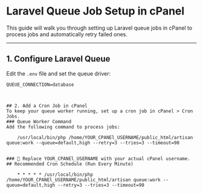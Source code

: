 # Laravel Queue Job Setup in cPanel

This guide will walk you through setting up Laravel queue jobs in cPanel to process jobs and automatically retry failed ones.

---

## 1. Configure Laravel Queue

Edit the `.env` file and set the queue driver:

```env
QUEUE_CONNECTION=database



## 2. Add a Cron Job in cPanel
To keep your queue worker running, set up a cron job in cPanel > Cron Jobs.
### Queue Worker Command
Add the following command to process jobs:

    /usr/local/bin/php /home/YOUR_CPANEl_USERNAME/public_html/artisan queue:work --queue=default,high --retry=3 --tries=3 --timeout=90


### 📌 Replace YOUR_CPANEl_USERNAME with your actual cPanel username.
## Recommended Cron Schedule (Run Every Minute)

    * * * * * /usr/local/bin/php /home/YOUR_CPANEl_USERNAME/public_html/artisan queue:work --queue=default,high --retry=3 --tries=3 --timeout=90
